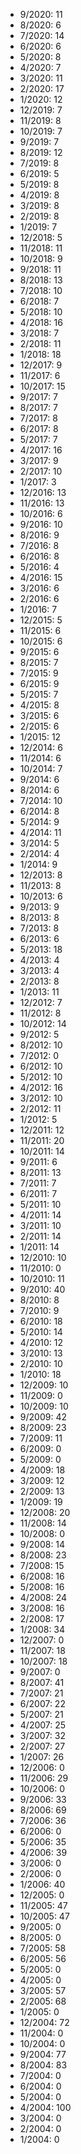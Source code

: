 *  9/2020: 11
*  8/2020: 6
*  7/2020: 14
*  6/2020: 6
*  5/2020: 8
*  4/2020: 7
*  3/2020: 11
*  2/2020: 17
*  1/2020: 12
*  12/2019: 7
*  11/2019: 8
*  10/2019: 7
*  9/2019: 7
*  8/2019: 12
*  7/2019: 8
*  6/2019: 5
*  5/2019: 8
*  4/2019: 8
*  3/2019: 8
*  2/2019: 8
*  1/2019: 7
*  12/2018: 5
*  11/2018: 11
*  10/2018: 9
*  9/2018: 11
*  8/2018: 13
*  7/2018: 10
*  6/2018: 7
*  5/2018: 10
*  4/2018: 16
*  3/2018: 7
*  2/2018: 11
*  1/2018: 18
*  12/2017: 9
*  11/2017: 6
*  10/2017: 15
*  9/2017: 7
*  8/2017: 7
*  7/2017: 8
*  6/2017: 8
*  5/2017: 7
*  4/2017: 16
*  3/2017: 9
*  2/2017: 10
*  1/2017: 3
*  12/2016: 13
*  11/2016: 13
*  10/2016: 6
*  9/2016: 10
*  8/2016: 9
*  7/2016: 8
*  6/2016: 8
*  5/2016: 4
*  4/2016: 15
*  3/2016: 6
*  2/2016: 6
*  1/2016: 7
*  12/2015: 5
*  11/2015: 6
*  10/2015: 6
*  9/2015: 6
*  8/2015: 7
*  7/2015: 9
*  6/2015: 9
*  5/2015: 7
*  4/2015: 8
*  3/2015: 6
*  2/2015: 6
*  1/2015: 12
*  12/2014: 6
*  11/2014: 6
*  10/2014: 7
*  9/2014: 6
*  8/2014: 6
*  7/2014: 10
*  6/2014: 8
*  5/2014: 9
*  4/2014: 11
*  3/2014: 5
*  2/2014: 4
*  1/2014: 9
*  12/2013: 8
*  11/2013: 8
*  10/2013: 6
*  9/2013: 9
*  8/2013: 8
*  7/2013: 8
*  6/2013: 6
*  5/2013: 18
*  4/2013: 4
*  3/2013: 4
*  2/2013: 8
*  1/2013: 11
*  12/2012: 7
*  11/2012: 8
*  10/2012: 14
*  9/2012: 5
*  8/2012: 10
*  7/2012: 0
*  6/2012: 10
*  5/2012: 10
*  4/2012: 16
*  3/2012: 10
*  2/2012: 11
*  1/2012: 5
*  12/2011: 12
*  11/2011: 20
*  10/2011: 14
*  9/2011: 6
*  8/2011: 13
*  7/2011: 7
*  6/2011: 7
*  5/2011: 10
*  4/2011: 14
*  3/2011: 10
*  2/2011: 14
*  1/2011: 14
*  12/2010: 10
*  11/2010: 0
*  10/2010: 11
*  9/2010: 40
*  8/2010: 8
*  7/2010: 9
*  6/2010: 18
*  5/2010: 14
*  4/2010: 12
*  3/2010: 13
*  2/2010: 10
*  1/2010: 18
*  12/2009: 10
*  11/2009: 0
*  10/2009: 10
*  9/2009: 42
*  8/2009: 23
*  7/2009: 11
*  6/2009: 0
*  5/2009: 0
*  4/2009: 18
*  3/2009: 12
*  2/2009: 13
*  1/2009: 19
*  12/2008: 20
*  11/2008: 14
*  10/2008: 0
*  9/2008: 14
*  8/2008: 23
*  7/2008: 15
*  6/2008: 16
*  5/2008: 16
*  4/2008: 24
*  3/2008: 16
*  2/2008: 17
*  1/2008: 34
*  12/2007: 0
*  11/2007: 18
*  10/2007: 18
*  9/2007: 0
*  8/2007: 41
*  7/2007: 21
*  6/2007: 22
*  5/2007: 21
*  4/2007: 25
*  3/2007: 32
*  2/2007: 27
*  1/2007: 26
*  12/2006: 0
*  11/2006: 29
*  10/2006: 0
*  9/2006: 33
*  8/2006: 69
*  7/2006: 36
*  6/2006: 0
*  5/2006: 35
*  4/2006: 39
*  3/2006: 0
*  2/2006: 0
*  1/2006: 40
*  12/2005: 0
*  11/2005: 47
*  10/2005: 47
*  9/2005: 0
*  8/2005: 0
*  7/2005: 58
*  6/2005: 56
*  5/2005: 0
*  4/2005: 0
*  3/2005: 57
*  2/2005: 68
*  1/2005: 0
*  12/2004: 72
*  11/2004: 0
*  10/2004: 0
*  9/2004: 77
*  8/2004: 83
*  7/2004: 0
*  6/2004: 0
*  5/2004: 0
*  4/2004: 100
*  3/2004: 0
*  2/2004: 0
*  1/2004: 0
